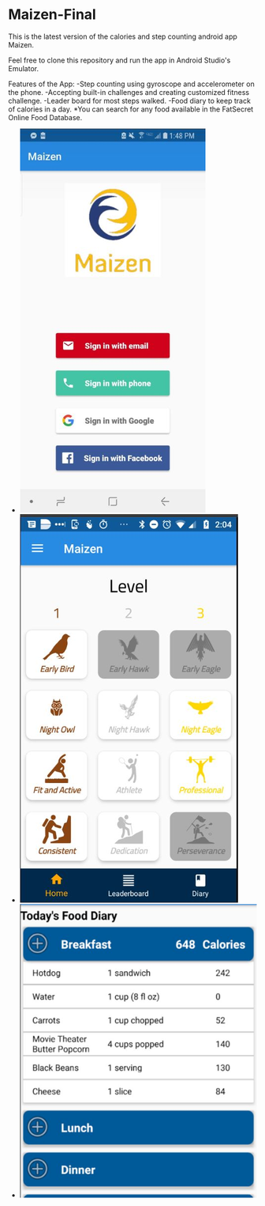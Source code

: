 # Maizen-Final
This is the latest version of the calories and step counting android app Maizen.

Feel free to clone this repository and run the app in Android Studio's Emulator.

Features of the App:
  -Step counting using gyroscope and accelerometer on the phone.
  -Accepting built-in challenges and creating customized fitness challenge.
  -Leader board for most steps walked.
  -Food diary to keep track of calories in a day.
  *You can search for any food available in the FatSecret Online Food Database.


* ![Login Page](https://github.com/harrisonzw/Maizen-Final/blob/master/images/login_screen.JPG)
* ![Challenges Page](https://github.com/harrisonzw/Maizen-Final/blob/master/images/challenges_page.JPG)
* ![Diary Screen](https://github.com/harrisonzw/Maizen-Final/blob/master/images/food_diary_page.JPG)

